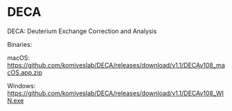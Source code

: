 # DECA
DECA: Deuterium Exchange Correction and Analysis

Binaries: 

macOS: https://github.com/komiveslab/DECA/releases/download/v1.1/DECAv108_macOS.app.zip

Windows: https://github.com/komiveslab/DECA/releases/download/v1.1/DECAv108_WIN.exe
